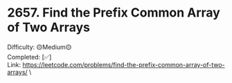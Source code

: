 # 2657. Find the Prefix Common Array of Two Arrays

Difficulty: 🟡Medium🟡 \
Completed: [✅] \
Link: https://leetcode.com/problems/find-the-prefix-common-array-of-two-arrays/ \
